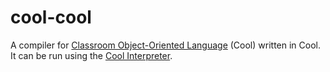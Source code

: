 # cool-cool
A compiler for
[Classroom Object-Oriented Language](htps://theory.stanford.edu/~aiken/software/cool/)
(Cool) written in Cool.  It can be run using the
[Cool Interpreter](http://www.cs.virginia.edu/~cs415/cool.html).
